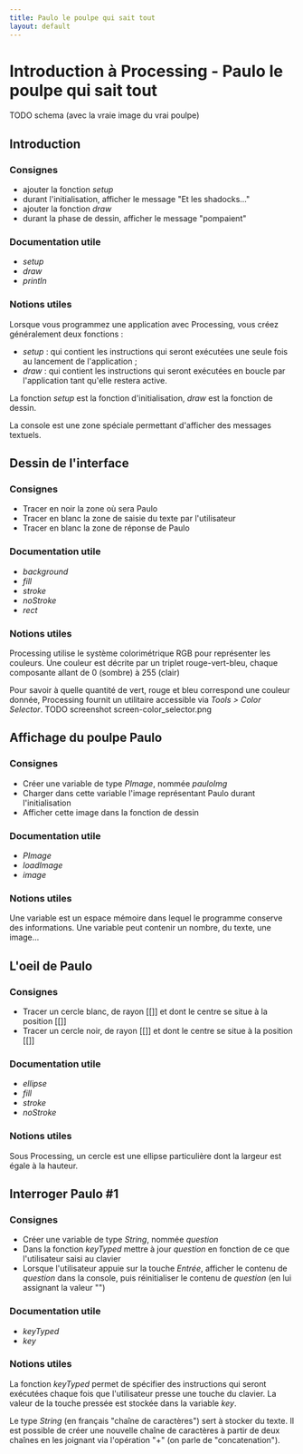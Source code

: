 ```yaml
---
title: Paulo le poulpe qui sait tout
layout: default
---
```


# Introduction à Processing - Paulo le poulpe qui sait tout

TODO schema (avec la vraie image du vrai poulpe)

## Introduction

### Consignes

* ajouter la fonction *setup*
* durant l'initialisation, afficher le message "Et les shadocks..."
* ajouter la fonction *draw*
* durant la phase de dessin, afficher le message "pompaient"

### Documentation utile

* *setup*
* *draw*
* *println*

### Notions utiles

Lorsque vous programmez une application avec Processing, vous créez généralement deux fonctions :
* *setup* : qui contient les instructions qui seront exécutées une seule fois au lancement de l'application ;
* *draw* :  qui contient les instructions qui seront exécutées en boucle par l'application tant qu'elle restera active.

La fonction *setup* est la fonction d'initialisation, *draw* est la fonction de dessin. 

La console est une zone spéciale permettant d'afficher des messages textuels.

## Dessin de l'interface

### Consignes

* Tracer en noir la zone où sera Paulo 
* Tracer en blanc la zone de saisie du texte par l'utilisateur
* Tracer en blanc la zone de réponse de Paulo

### Documentation utile

* *background*
* *fill*
* *stroke*
* *noStroke*
* *rect*

### Notions utiles

Processing utilise le système colorimétrique RGB pour représenter les couleurs. Une couleur est décrite par un triplet rouge-vert-bleu, chaque composante allant de 0 (sombre) à 255 (clair)

Pour savoir à quelle quantité de vert, rouge et bleu correspond une couleur donnée, Processing fournit un utilitaire accessible via *Tools > Color Selector*.
TODO screenshot screen-color_selector.png

## Affichage du poulpe Paulo

### Consignes

* Créer une variable de type *PImage*, nommée *pauloImg*
* Charger dans cette variable l'image représentant Paulo durant l'initialisation
* Afficher cette image dans la fonction de dessin 

### Documentation utile

* *PImage*
* *loadImage*
* *image*

### Notions utiles

Une variable est un espace mémoire dans lequel le programme conserve des informations. Une variable peut contenir un nombre, du texte, une image...

## L'oeil de Paulo

### Consignes 

* Tracer un cercle blanc, de rayon [[]] et dont le centre se situe à la position [[]]
* Tracer un cercle noir, de rayon [[]] et dont le centre se situe à la position [[]]

### Documentation utile

* *ellipse*
* *fill*
* *stroke*
* *noStroke*

### Notions utiles

Sous Processing, un cercle est une ellipse particulière dont la largeur est égale à la hauteur.

## Interroger Paulo \#1

### Consignes

* Créer une variable de type *String*, nommée *question*
* Dans la fonction *keyTyped* mettre à jour *question* en fonction de ce que l'utilisateur saisi au clavier
* Lorsque l'utilisateur appuie sur la touche *Entrée*, afficher le contenu de *question* dans la console, puis réinitialiser le contenu de *question* (en lui assignant la valeur "")

### Documentation utile

* *keyTyped*
* *key*

### Notions utiles

La fonction *keyTyped* permet de spécifier des instructions qui seront exécutées chaque fois que l'utilisateur presse une touche du clavier. La valeur de la touche pressée est stockée dans la variable *key*.

Le type *String* (en français "chaîne de caractères") sert à stocker du texte. Il est possible de créer une nouvelle chaîne de caractères à partir de deux chaînes en les joignant via l'opération "+" (on parle de "concatenation").
